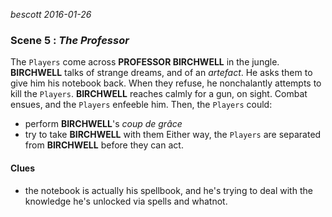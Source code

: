 
*bescott 2016-01-26*


### Scene 5 : *The Professor* ###

The `Players` come across **PROFESSOR BIRCHWELL** in the jungle.
**BIRCHWELL** talks of strange dreams, and of an *artefact*.
He asks them to give him his notebook back.
When they refuse, he nonchalantly attempts to kill the `Players`.
**BIRCHWELL** reaches calmly for a gun, on sight.
Combat ensues, and the `Players` enfeeble him.
Then, the `Players` could:
  * perform **BIRCHWELL**'s *coup de grâce*
  * try to take **BIRCHWELL** with them
Either way, the `Players` are separated from **BIRCHWELL** before they can act.


#### Clues ####

- the notebook is actually his spellbook, and he's trying to deal with the knowledge he's unlocked via spells and whatnot.




